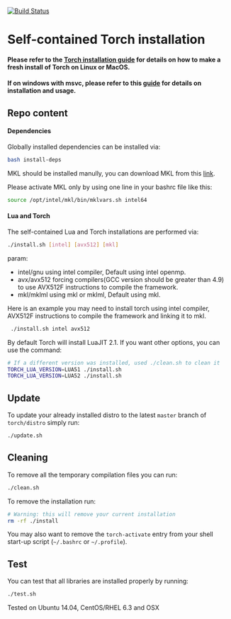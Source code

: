 [![Build Status](https://travis-ci.org/torch/distro.svg?branch=master)](https://travis-ci.org/torch/distro)

Self-contained Torch installation
============

#### Please refer to the [Torch installation guide](http://torch.ch/docs/getting-started.html#_) for details on how to make a fresh install of Torch on Linux or MacOS.
#### If on windows with msvc, please refer to this [guide](win-files/README.md) for details on installation and usage.


## Repo content
#### Dependencies
Globally installed dependencies can be installed via:
```bash
bash install-deps
```
MKL should be installed manully, you can download MKL from this [link](https://registrationcenter.intel.com/en/products/postregistration/?sn=33RM-SVW7ZRXR&EmailID=xiaohui.zhao%40intel.com&Sequence=1791078&dnld=t).

Please activate MKL only by using one line in your bashrc file like this:
```bash
source /opt/intel/mkl/bin/mklvars.sh intel64
```


#### Lua and Torch
The self-contained Lua and Torch installations are performed via:
```bash
./install.sh [intel] [avx512] [mkl] 
```
param:  
 * intel/gnu    using intel compiler, Default using intel openmp.  
 * avx/avx512   forcing compilers(GCC version should be greater than 4.9) to use AVX512F instructions to compile the framework.  
 * mkl/mklml    using mkl or mklml, Default using mkl.

Here is an example you may need to install torch using intel compiler, AVX512F instructions to compile the framework and linking it to mkl.
```bash
 ./install.sh intel avx512

```
By default Torch will install LuaJIT 2.1. If you want other options, you can use the command:
```bash
# If a different version was installed, used ./clean.sh to clean it
TORCH_LUA_VERSION=LUA51 ./install.sh
TORCH_LUA_VERSION=LUA52 ./install.sh
```

## Update
To update your already installed distro to the latest `master` branch of `torch/distro` simply run:
```bash
./update.sh
```

## Cleaning
To remove all the temporary compilation files you can run:
```bash
./clean.sh
```

To remove the installation run:
```bash
# Warning: this will remove your current installation
rm -rf ./install
```
You may also want to remove the `torch-activate` entry from your shell start-up script (`~/.bashrc` or `~/.profile`).

## Test
You can test that all libraries are installed properly by running:
```bash
./test.sh
```

Tested on Ubuntu 14.04, CentOS/RHEL 6.3 and OSX
